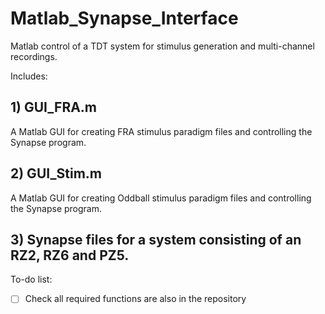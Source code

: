 # Matlab_Synapse_Interface
Matlab control of a TDT system for stimulus generation and multi-channel recordings.

Includes:

## 1) GUI_FRA.m
A Matlab GUI for creating FRA stimulus paradigm files and controlling the Synapse program.

## 2) GUI_Stim.m
A Matlab GUI for creating Oddball stimulus paradigm files and controlling the Synapse program.

## 3) Synapse files for a system consisting of an RZ2, RZ6 and PZ5.

To-do list:
- [ ] Check all required functions are also in the repository
